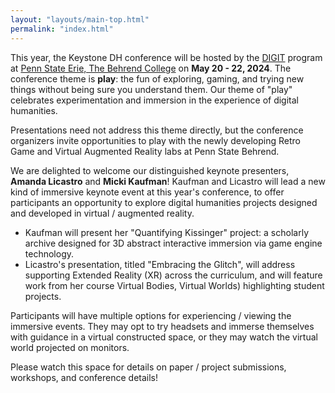 ```yaml
---
layout: "layouts/main-top.html"
permalink: "index.html"
---
```




This year, the Keystone DH conference will be hosted by the [DIGIT](https://digit-psb.github.io/DIGIT/) program at
[Penn State Erie, The Behrend College](https://behrend.psu.edu/) on  <strong>May 20 - 22, 2024</strong>. 
The conference theme is <strong>play</strong>: the fun of exploring, gaming, and trying 
new things without being sure you understand them. Our theme of "play" celebrates 
experimentation and immersion in the experience of digital humanities.

Presentations need not address this theme directly, but the conference organizers invite 
opportunities to play with the newly developing Retro Game and Virtual Augmented Reality labs at Penn State Behrend.

We are delighted to welcome our distinguished keynote presenters, **Amanda Licastro** and **Micki Kaufman**! 
Kaufman and Licastro will lead a new kind of immersive keynote event at this year's conference,
to offer participants an opportunity to explore 
digital humanities projects designed and developed in virtual / augmented reality. 
* Kaufman will present her "Quantifying Kissinger" project: a scholarly archive designed for 3D abstract interactive immersion via game engine technology.
* Licastro's presentation, titled "Embracing the Glitch", will address supporting Extended Reality (XR) across the curriculum, and will feature work from her course
Virtual Bodies, Virtual Worlds) highlighting student projects. 


Participants will have multiple 
options for experiencing / viewing the immersive events. They may opt 
to try headsets and immerse themselves with guidance in a virtual constructed space, or they may watch the
virtual world projected on monitors. 

Please watch this space for details on paper / project submissions, workshops, and conference details! 
    
